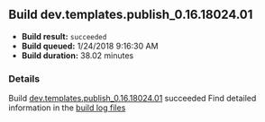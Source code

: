 ## Build dev.templates.publish_0.16.18024.01
- **Build result:** `succeeded`
- **Build queued:** 1/24/2018 9:16:30 AM
- **Build duration:** 38.02 minutes
### Details
Build [dev.templates.publish_0.16.18024.01](https://winappstudio.visualstudio.com/web/build.aspx?pcguid=a4ef43be-68ce-4195-a619-079b4d9834c2&builduri=vstfs%3a%2f%2f%2fBuild%2fBuild%2f24760) succeeded
Find detailed information in the [build log files](https://uwpctdiags.blob.core.windows.net/buildlogs/dev.templates.publish_0.16.18024.01_logs.zip)
